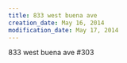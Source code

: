 ```yaml
---
title: 833 west buena ave
creation_date: May 16, 2014
modification_date: May 17, 2014
---
```



833 west buena ave
#303
